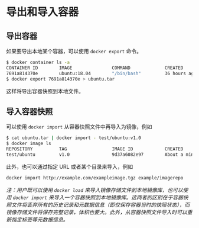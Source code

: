 # 导出和导入容器

## 导出容器

如果要导出本地某个容器，可以使用 `docker export` 命令。

```bash
$ docker container ls -a
CONTAINER ID        IMAGE               COMMAND             CREATED             STATUS                    PORTS               NAMES
7691a814370e        ubuntu:18.04        "/bin/bash"         36 hours ago        Exited (0) 21 hours ago                       test
$ docker export 7691a814370e > ubuntu.tar
```

这样将导出容器快照到本地文件。

## 导入容器快照

可以使用 `docker import` 从容器快照文件中再导入为镜像，例如

```bash
$ cat ubuntu.tar | docker import - test/ubuntu:v1.0
$ docker image ls
REPOSITORY          TAG                 IMAGE ID            CREATED              VIRTUAL SIZE
test/ubuntu         v1.0                9d37a6082e97        About a minute ago   171.3 MB
```

此外，也可以通过指定 URL 或者某个目录来导入，例如

```bash
docker import http://example.com/exampleimage.tgz example/imagerepo
```

*注：用户既可以使用 `docker load` 来导入镜像存储文件到本地镜像库，也可以使用 `docker import` 来导入一个容器快照到本地镜像库。这两者的区别在于容器快照文件将丢弃所有的历史记录和元数据信息（即仅保存容器当时的快照状态），而镜像存储文件将保存完整记录，体积也要大。此外，从容器快照文件导入时可以重新指定标签等元数据信息。*
